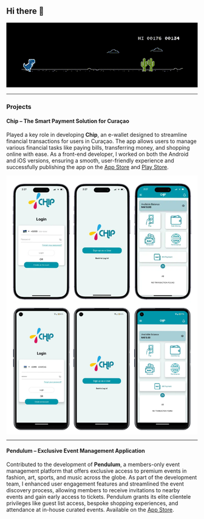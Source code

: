 ## Hi there 👋

<!-- Profile banner -->
<a href="#">
  <picture>
    <img alt="https://covelper.com" src="./img/dino-dark.gif" />
  </picture>
</a>

---

### Projects

#### Chip – The Smart Payment Solution for Curaçao

Played a key role in developing **Chip**, an e-wallet designed to streamline financial transactions for users in Curaçao. The app allows users to manage various financial tasks like paying bills, transferring money, and shopping online with ease. As a front-end developer, I worked on both the Android and iOS versions, ensuring a smooth, user-friendly experience and successfully publishing the app on the [App Store](https://apps.apple.com/us/app/chip-wallet/id6479026465) and [Play Store](https://play.google.com/store/apps/details?id=com.chip.curacao&pli=1).

<div style="background-color: white; padding: 10px; display: flex; flex-wrap: wrap; justify-content: center; gap: 10px;">
  <!-- iOS Images -->
  <img src="./img/ios-1.png" alt="Chip iOS Screenshot 1" width="150px" style="max-width: 100%;">
  <img src="./img/ios-2.png" alt="Chip iOS Screenshot 2" width="150px" style="max-width: 100%;">
  <img src="./img/ios-3.png" alt="Chip iOS Screenshot 3" width="150px" style="max-width: 100%;">

  <!-- Android Images -->
  <img src="./img/android-1.jpg" alt="Chip Android Screenshot 1" width="150px" style="max-width: 100%;">
  <img src="./img/android-2.jpg" alt="Chip Android Screenshot 2" width="150px" style="max-width: 100%;">
  <img src="./img/android-3.jpg" alt="Chip Android Screenshot 3" width="150px" style="max-width: 100%;">
</div>

---

#### Pendulum – Exclusive Event Management Application

Contributed to the development of **Pendulum**, a members-only event management platform that offers exclusive access to premium events in fashion, art, sports, and music across the globe. As part of the development team, I enhanced user engagement features and streamlined the event discovery process, allowing members to receive invitations to nearby events and gain early access to tickets. Pendulum grants its elite clientele privileges like guest list access, bespoke shopping experiences, and attendance at in-house curated events. Available on the [App Store](https://apps.apple.com/us/app/pendulum-members/id6476434974).
